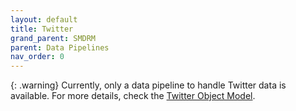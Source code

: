 ```yaml
---
layout: default
title: Twitter
grand_parent: SMDRM
parent: Data Pipelines
nav_order: 0
---
```


{: .warning}
Currently, only a data pipeline to handle Twitter data is available.
For more details, check the [Twitter Object Model](https://developer.twitter.com/en/docs/twitter-api/v1/data-dictionary/object-model/tweet).
